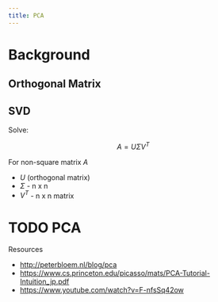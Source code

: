 ```yaml
---
title: PCA
---
```


# Background

## Orthogonal Matrix

## SVD

Solve:

$$
A = U\Sigma V^T
$$

For non-square matrix $A$

- $U$ (orthogonal matrix)
- $\Sigma$ - n x n
- $V^T$ - n x n matrix

# TODO PCA

Resources
- http://peterbloem.nl/blog/pca
- https://www.cs.princeton.edu/picasso/mats/PCA-Tutorial-Intuition_jp.pdf
- https://www.youtube.com/watch?v=F-nfsSq42ow
